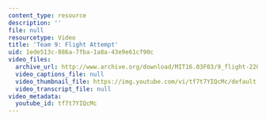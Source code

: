 ```yaml
---
content_type: resource
description: ''
file: null
resourcetype: Video
title: 'Team 9: Flight Attempt'
uid: 1ede513c-886a-7fba-1a8a-43e9e61cf90c
video_files:
  archive_url: http://www.archive.org/download/MIT16.03F03/9_flight-220k.mp4
  video_captions_file: null
  video_thumbnail_file: https://img.youtube.com/vi/tf7t7YIQcMc/default.jpg
  video_transcript_file: null
video_metadata:
  youtube_id: tf7t7YIQcMc
---
```

